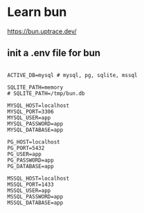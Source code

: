 # Learn bun

https://bun.uptrace.dev/


## init a .env file for bun

```env

ACTIVE_DB=mysql # mysql, pg, sqlite, mssql

SQLITE_PATH=memory
# SQLITE_PATH=/tmp/bun.db

MYSQL_HOST=localhost
MYSQL_PORT=3306
MYSQL_USER=app
MYSQL_PASSWORD=app
MYSQL_DATABASE=app

PG_HOST=localhost
PG_PORT=5432
PG_USER=app
PG_PASSWORD=app
PG_DATABASE=app

MSSQL_HOST=localhost
MSSQL_PORT=1433
MSSQL_USER=app
MSSQL_PASSWORD=app
MSSQL_DATABASE=app
```
